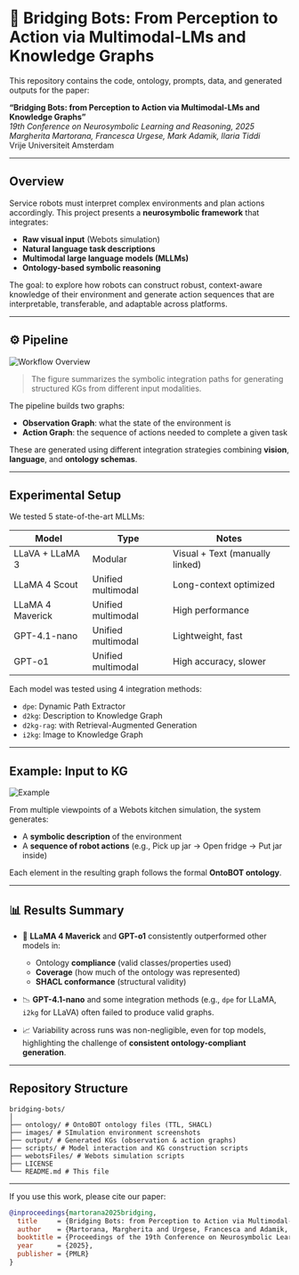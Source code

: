 # 🤖 Bridging Bots: From Perception to Action via Multimodal-LMs and Knowledge Graphs

This repository contains the code, ontology, prompts, data, and generated outputs for the paper:

**“Bridging Bots: from Perception to Action via Multimodal-LMs and Knowledge Graphs”**  
*19th Conference on Neurosymbolic Learning and Reasoning, 2025*  
*Margherita Martorana, Francesca Urgese, Mark Adamik, Ilaria Tiddi*  
Vrije Universiteit Amsterdam

---

## Overview

Service robots must interpret complex environments and plan actions accordingly. This project presents a **neurosymbolic framework** that integrates:

- **Raw visual input** (Webots simulation)
- **Natural language task descriptions**
- **Multimodal large language models (MLLMs)**
- **Ontology-based symbolic reasoning**

The goal: to explore how robots can construct robust, context-aware knowledge of their environment and generate action sequences that are interpretable, transferable, and adaptable across platforms.

---

## ⚙️ Pipeline

![Workflow Overview](https://github.com/user-attachments/assets/271d14ff-d5d3-464a-a594-e359bcab354f)


> The figure summarizes the symbolic integration paths for generating structured KGs from different input modalities.

The pipeline builds two graphs:
- **Observation Graph**: what the state of the environment is 
- **Action Graph**: the sequence of actions needed to complete a given task

These are generated using different integration strategies combining **vision**, **language**, and **ontology schemas**.

---

## Experimental Setup

We tested 5 state-of-the-art MLLMs:

| Model               | Type             | Notes |
|--------------------|------------------|-------|
| LLaVA + LLaMA 3    | Modular           | Visual + Text (manually linked) |
| LLaMA 4 Scout      | Unified multimodal | Long-context optimized |
| LLaMA 4 Maverick   | Unified multimodal | High performance |
| GPT-4.1-nano       | Unified multimodal | Lightweight, fast |
| GPT-o1             | Unified multimodal | High accuracy, slower |

Each model was tested using 4 integration methods:
- `dpe`: Dynamic Path Extractor
- `d2kg`: Description to Knowledge Graph
- `d2kg-rag`: with Retrieval-Augmented Generation
- `i2kg`: Image to Knowledge Graph 

---

## Example: Input to KG

![Example](https://github.com/user-attachments/assets/6648c08f-d48d-4f61-8623-2d39b7a4b499)

From multiple viewpoints of a Webots kitchen simulation, the system generates:

- A **symbolic description** of the environment  
- A **sequence of robot actions** (e.g., Pick up jar → Open fridge → Put jar inside)

Each element in the resulting graph follows the formal **OntoBOT ontology**.

---

## 📊 Results Summary

- 🥇 **LLaMA 4 Maverick** and **GPT-o1** consistently outperformed other models in:
  - Ontology **compliance** (valid classes/properties used)
  - **Coverage** (how much of the ontology was represented)
  - **SHACL conformance** (structural validity)

- 📉 **GPT-4.1-nano** and some integration methods (e.g., `dpe` for LLaMA, `i2kg` for LLaVA) often failed to produce valid graphs.

- 📈 Variability across runs was non-negligible, even for top models, highlighting the challenge of **consistent ontology-compliant generation**.

---

## Repository Structure
```
bridging-bots/
│
├── ontology/ # OntoBOT ontology files (TTL, SHACL) 
├── images/ # SImulation environment screenshots 
├── output/ # Generated KGs (observation & action graphs)
├── scripts/ # Model interaction and KG construction scripts
├── webotsFiles/ # Webots simulation scripts
├── LICENSE
└── README.md # This file
```
---

If you use this work, please cite our paper:

```bibtex
@inproceedings{martorana2025bridging,
  title     = {Bridging Bots: from Perception to Action via Multimodal-LMs and Knowledge Graphs},
  author    = {Martorana, Margherita and Urgese, Francesca and Adamik, Mark and Tiddi, Ilaria},
  booktitle = {Proceedings of the 19th Conference on Neurosymbolic Learning and Reasoning},
  year      = {2025},
  publisher = {PMLR}
}


